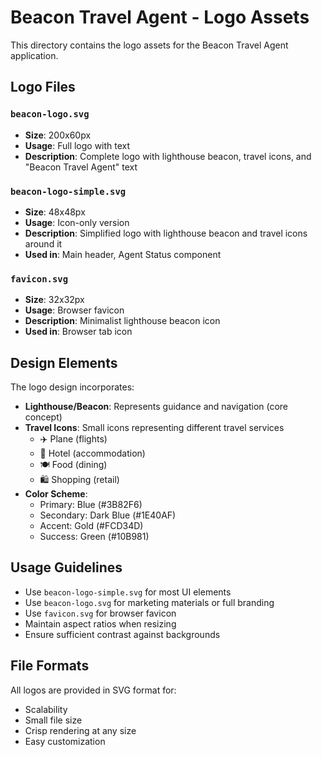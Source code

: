 # Beacon Travel Agent - Logo Assets

This directory contains the logo assets for the Beacon Travel Agent application.

## Logo Files

### `beacon-logo.svg`
- **Size**: 200x60px
- **Usage**: Full logo with text
- **Description**: Complete logo with lighthouse beacon, travel icons, and "Beacon Travel Agent" text

### `beacon-logo-simple.svg`
- **Size**: 48x48px
- **Usage**: Icon-only version
- **Description**: Simplified logo with lighthouse beacon and travel icons around it
- **Used in**: Main header, Agent Status component

### `favicon.svg`
- **Size**: 32x32px
- **Usage**: Browser favicon
- **Description**: Minimalist lighthouse beacon icon
- **Used in**: Browser tab icon

## Design Elements

The logo design incorporates:

- **Lighthouse/Beacon**: Represents guidance and navigation (core concept)
- **Travel Icons**: Small icons representing different travel services
  - ✈️ Plane (flights)
  - 🏨 Hotel (accommodation)
  - 🍽️ Food (dining)
  - 🛍️ Shopping (retail)
- **Color Scheme**: 
  - Primary: Blue (#3B82F6)
  - Secondary: Dark Blue (#1E40AF)
  - Accent: Gold (#FCD34D)
  - Success: Green (#10B981)

## Usage Guidelines

- Use `beacon-logo-simple.svg` for most UI elements
- Use `beacon-logo.svg` for marketing materials or full branding
- Use `favicon.svg` for browser favicon
- Maintain aspect ratios when resizing
- Ensure sufficient contrast against backgrounds

## File Formats

All logos are provided in SVG format for:
- Scalability
- Small file size
- Crisp rendering at any size
- Easy customization
